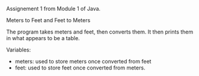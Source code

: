 Assignement 1 from Module 1 of Java.

Meters to Feet and Feet to Meters

The program takes meters and feet, then converts them. It then prints them in what appears to be a table.

Variables:
- meters: used to store meters once converted from feet
- feet: used to store feet once converted from meters.
